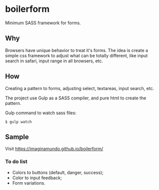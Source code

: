 # boilerform
Minimum SASS framework for forms.

## Why
Browsers have unique behavior to treat it's forms.
The idea is create a simple css framework to adjust what can be totally different,
like input search in safari, input range in all browsers, etc.

## How
Creating a pattern to forms, adjusting select, textareas, input search, etc.

The project use Gulp as a SASS compiler, and pure html to create the pattern.

Gulp command to watch sass files:

`$ gulp watch`

## Sample
Visit https://imaginamundo.github.io/boilerform/

### To do list

* Colors to buttons (default, danger, success);
* Color to input feedback;
* Form variations.
